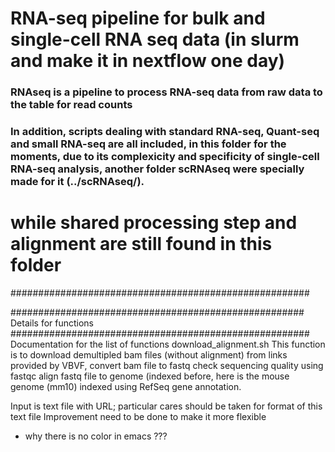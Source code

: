 # RNA-seq pipeline for bulk and single-cell RNA seq data (in slurm and make it in nextflow one day)
### RNAseq is a pipeline to process RNA-seq data from raw data to the table for read counts 
### In addition, scripts dealing with standard RNA-seq, Quant-seq and small RNA-seq are all included, in this folder for the moments, due to its complexicity and specificity of single-cell RNA-seq analysis, another folder scRNAseq were specially made for it (../scRNAseq/).
# while shared processing step and alignment are still found in this folder
######################################################


#####################################################
Details for functions 
######################################################
Documentation for the list of functions
download_alignment.sh
  This function is to 
    download demultipled bam files (without alignment) from links provided by VBVF, 
    convert bam file to fastq
    check sequencing quality using fastqc
    align fastq file to genome (indexed before, here is the mouse genome (mm10) indexed using RefSeq 
    gene annotation. 
    
  Input is text file with URL; particular cares should be taken for format of this text file
  Improvement need to be done to make it more flexible

- why there is no color in emacs ???